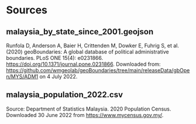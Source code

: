 # Sources

## malaysia_by_state_since_2001.geojson
Runfola D, Anderson A, Baier H, Crittenden M, Dowker E, Fuhrig S, et al. (2020) 
geoBoundaries: A global database of political administrative boundaries. 
PLoS ONE 15(4): e0231866. https://doi.org/10.1371/journal.pone.0231866. 
Downloaded from: https://github.com/wmgeolab/geoBoundaries/tree/main/releaseData/gbOpen/MYS/ADM1 on 4 July 2022.

## malaysia_population_2022.csv
Source: Department of Statistics Malaysia. 2020 Population Census. Downloaded 30 June 2022 from https://www.mycensus.gov.my/.

